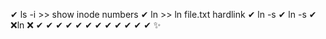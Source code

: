 ✔ ls -i  >> show inode numbers
✔ ln <original file> <make a hardlink>  >> ln file.txt hardlink
✔ ln -s <original file> <make a softlink>
✔ ln -s <original directory> <make a softdir>✔
❌ln <original directory> <make a harddir>❌
✔ 
✔
✔
✔
✔
✔
✔
✔
✔
✔
✔
✔
✨